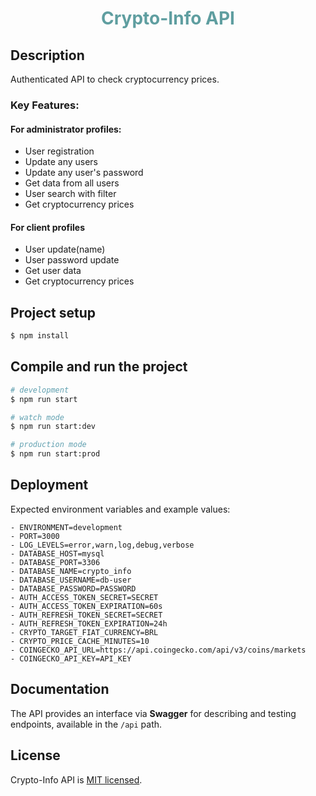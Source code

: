 <h1 style="text-align: center; color: cadetblue">Crypto-Info API</h1>

## Description

Authenticated API to check cryptocurrency prices.

<h3>Key Features:</h4>

<h4>For administrator profiles:</h4>

<ul>
    <li>User registration</li>
    <li>Update any users</li>
    <li>Update any user's password</li>
    <li>Get data from all users</li>
    <li>User search with filter</li>
    <li>Get cryptocurrency prices</li>
</ul>

<h4>For client profiles</h4>

<ul>
    <li>User update(name)</li>
    <li>User password update</li>
    <li>Get user data</li>
    <li>Get cryptocurrency prices</li>
</ul>

## Project setup

```bash
$ npm install
```

## Compile and run the project

```bash
# development
$ npm run start

# watch mode
$ npm run start:dev

# production mode
$ npm run start:prod
```

## Deployment

Expected environment variables and example values:

```
- ENVIRONMENT=development
- PORT=3000
- LOG_LEVELS=error,warn,log,debug,verbose
- DATABASE_HOST=mysql
- DATABASE_PORT=3306
- DATABASE_NAME=crypto_info
- DATABASE_USERNAME=db-user
- DATABASE_PASSWORD=PASSWORD
- AUTH_ACCESS_TOKEN_SECRET=SECRET
- AUTH_ACCESS_TOKEN_EXPIRATION=60s
- AUTH_REFRESH_TOKEN_SECRET=SECRET
- AUTH_REFRESH_TOKEN_EXPIRATION=24h
- CRYPTO_TARGET_FIAT_CURRENCY=BRL
- CRYPTO_PRICE_CACHE_MINUTES=10
- COINGECKO_API_URL=https://api.coingecko.com/api/v3/coins/markets
- COINGECKO_API_KEY=API_KEY
```

## Documentation

The API provides an interface via **Swagger** for describing and testing endpoints, available in the `/api` path.

## License

Crypto-Info API is [MIT licensed](https://github.com/nestjs/nest/blob/master/LICENSE).